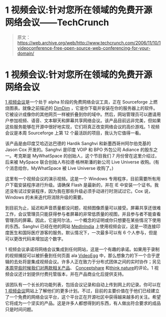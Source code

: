 # 1 视频会议:针对您所在领域的免费开源网络会议——TechCrunch

> 原文：<https://web.archive.org/web/http://www.techcrunch.com/2006/11/10/1videoconference-free-open-source-web-conferencing-for-your-domain/>

# 1 视频会议:针对您所在领域的免费开源网络会议

[](https://web.archive.org/web/20220331060806/http://1videoconference.com/)[1 视频会议](https://web.archive.org/web/20220331060806/http://1videoconference.com/)是一个处于 alpha 阶段的免费网络会议工具，正在 Sourceforge 上燃烧图表。就像之前描述的 [DimDim](https://web.archive.org/web/20220331060806/https://beta.techcrunch.com/tag/dimdim) ，它是你下载并安装在你的服务器上的软件。它被设计成像你的其他网页一样被折叠到你的域中。然后，网站管理员可以邀请用户参加视频、语音、文本聊天和屏幕共享网络会议。该产品目前远非完美，但如果这些服务能够在开源中很好地实现，它们将真正改变网络会议的高价游戏。1 视频会议是本周 Sourceforge 上第 12 个最活跃的项目，我认为它值得一看。

该产品是由印度艾哈迈达巴德的 Hardik Sanghvi 和新墨西哥州阿尔伯克基的 Jason Cox 开发的。Sanghvi 是印度 VOIP 和 BPO 外包公司 Adiance 的股东之一。考克斯是 MyWhatSpace 的创始人，这个节目我们 7 月份曾在这里介绍过，后来被 MySpace 联合创始人布拉德·格林斯潘的新公司 Live Universe 收购。(有个消息给你，MyWhatSpace 被 Live Universe 收购了。)

这里有一个视频会议的演示视频。这是一个 Windows 专用程序，目前需要所有用户下载安装程序进行升级。请确保 Flash 是最新的，并在 IE 中安装一个证书。我还没有试过安装程序，因为我在那些升级必须手动进行时测试过它。Cox 说，Windows 的未来迭代将消除升级的需要。

到目前为止，延迟和声音质量都没问题，视频图像质量可以接受。屏幕共享还很难工作，会议管理员只能获得参与者屏幕的非常低质量的视图，并且参与者不能查看管理员的屏幕。因此，它是阿尔法，一个概念的证明或你只想要在某些情况下使用的东西。Sanghvi 已经在他的网站 [MedInIndia](https://web.archive.org/web/20220331060806/http://medinindia.com/) 上使用视频会议，这是一项连接印度医生和国际医疗游客的服务。默认情况下，一次最多可以有 6 个人参与，但是可以更改代码来增加这个数字。

1 视频会议承诺将网络会议集成到任何网站，这是一个有趣的承诺。如果用于录制的视频捕捉可以被折叠到任何页面 ala [VideoEgg](https://web.archive.org/web/20220331060806/http://videoegg.com/) 中，那么想象力的下一个合乎逻辑的去处将是集成视频会议。许多人正在致力于分布式团体之间的实时协作；另见[本周早些时候我们对两款相关产品](https://web.archive.org/web/20220331060806/http://www.beta.techcrunch.com/2006/11/08/conceptshare-and-thinkature-two-approaches-to-visual-collaboration/)、 [Conceptshare](https://web.archive.org/web/20220331060806/http://conceptshare.com/) 和[think nature](https://web.archive.org/web/20220331060806/http://thinkature.com/)的评论。1 视频会议还计划提供付费托管版本，并在产品商业化后提供支持。

该团队有一个长长的功能列表，包括会议记录和自动上传到网上的记录。你可以在[1 视频会议](https://web.archive.org/web/20220331060806/http://1videoconference.com/)网站上了解他们的更多计划。不过，目前的主要价值在于他们已经建立了一个免费的网络会议平台，这个平台正在开源社区中获得越来越多的关注。希望它将成为一个坚实的产品。这是许多人都想得到的东西，有人做出符合要求的成品只是时间问题。